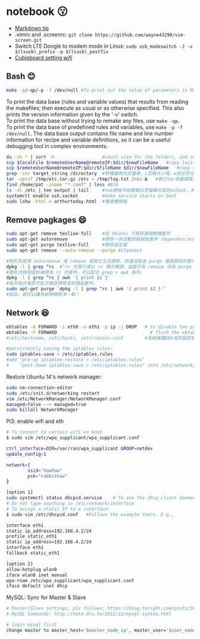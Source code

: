 # notebook :kissing:
* [Markdown tip](https://github.com/guodongxiaren/README)
* .vimrc and .screenrc: ```git clone https://github.com/wayne43290/vim-screen.git```
* Switch LTE Dongle to modem mode in Linux: ```sudo usb_modeswitch -J -v $(lsusb)_prefix -p $(lsusb)_postfix```
* [Cubieboard setting wifi](http://bigbata.com/blog/2014/05/17/cubieboard-begining-on-lubuntu-setup-wifi/)

## Bash :blush:
```Bash
make -p/-qp/-p -f /dev/null #To print out the value of parameters in Makefile:
```
To print the data base (rules and variable values) that results from reading the makefiles; then execute as usual or as otherwise specified. This also prints the version information given by the ‘-v’ switch.  
To print the data base without trying to remake any files, use `make -qp`.  
To print the data base of predefined rules and variables, use `make -p -f /dev/null`. The data base output contains file name and line number information for recipe and variable definitions, so it can be a useful debugging tool in complex environments.											

```Bash
du -sh * | sort -h                  #count size for the folders, and sort by size
scp $localFile $remoteUserName@remoteIP:$dir/$newFileName   #copy local file to remote computer
scp $remoteUserName@remoteIP:$dir/$fileName $dir/$newFileName   #copy remote file to local computer
grep -inr target_string /directory  #對檔案做內文搜尋，i忽略大小寫，w完全符合，n顯示該字串於檔案中的位置(行數)，r遞迴找
tar -zpcvf /tmp/etc.tar.gz /etc > /tmp/log.txt 2>&1 &   #執行tar來壓縮某資料夾，放進背景執行並且把stderr與stdout都放到log.txt檔理頭
find /home/pat -iname "*.conf" | less #BJ4
ls -al /etc | tee output | tail	    #tee將指令結果輸出至螢幕也寫到output，再由tail/less部分顯示
systemctl enable ssh.socket         #make service starts on boot
sudo lshw -html > arthurtoday.html	#看硬體規格
```

## Remove pagkages :smile:
```Bash
sudo apt-get remove texlive-full    #在 Ubuntu 下移除某個軟體套件
sudo apt-get autoremove	            #移除一併自動安裝相依套件（dependencies）
sudo apt-get purge texlive-full	    #移除設定檔
sudo apt-get remove --auto-remove --purge #cleanest
```
```Bash
#對於先前用 autoremove 或 remove 或其它方式移除，但還沒經過 purge 徹底移除的套件，使用 dpkg 指令可以列出清單：
dpkg -l | grep ^rc	#^rc 代表行首以 rc 標示開頭，這是只有 remove 沒有 purge 的意思
#要批次移除這些被標為 rc 的套件，可以配合 grep + awk 指令。
dpkg -l | grep ^rc | awk '{ print $2 }'
#指令組合後即可批次徹底移除這些殘留套件。
sudo apt-get purge `dpkg -l | grep ^rc | awk '{ print $2 }'`
#如此，就可以讓系統稍微乾淨一點！
```

## Network :satisfied:
```Bash
ebtables -A FORWARD -i eth0 -o eth1 -p ip -j DROP   # to disable two ports communicate directly at bridge level.
ebtables -F FORWARD		                              # flush the ebtables rules
#/etc/hostname, /etc/hosts, /etc/resolv.conf        #系統維護DNS用的設定檔
```
```Bash
#persistently saving the iptables rules:
sudo iptables-save > /etc/iptables.rules
#add "pre-up iptables-restore < /etc/iptables.rules"
#    "post-down iptables-save > /etc/iptables.rules" into /etc/network/interfaces
```

Restore Ubuntu 14's network manager:
```Bash
sudo nm-connection-editor
sudo /etc/init.d/networking restart
vim /etc/NetworkManager/NetworkManager.conf
managed=false --> managed=true
sudo killall NetworkManager
```

Pi3: enable wifi and eth
```Bash
# To connect to certain wifi on boot
$ sudo vim /etc/wpa_supplicant/wpa_supplicant.conf

ctrl_interface=DIR=/var/run/wpa_supplicant GROUP=netdev
update_config=1

network={
        ssid="howhow"
        psk="rabbithow"
}

[option 1]
sudo systemctl status dhcpcd.service    # To see the dhcp_client daemon status
# Do not type anything in /etc/network/interface
# To assign a static IP to a interface:
$ sudo vim /etc/dhcpcd.conf   #Follows the example there. E.g., 

interface eth1
static ip_address=192.168.4.2/24
profile static_eth1
static ip_address=192.168.4.2/24
interface eth1
fallback static_eth1

[option 2]
allow-hotplug wlan0
iface wlan0 inet manual
wpa-roam /etc/wpa_supplicant/wpa_supplicant.conf
iface default inet dhcp
```

MySQL: Sync for Master & Slave
```Bash
# Master/Slave settings, plz follows: https://blog.toright.com/posts/5062
# MySQL Commands: http://note.drx.tw/2012/12/mysql-syntax.html

# login mysql first
change master to master_host='$master_node_ip', master_user='$user_name', master_password='$pw_for_that_user', maser_log_file='mysql-bin.XX', master_log_pos=XX;
```
